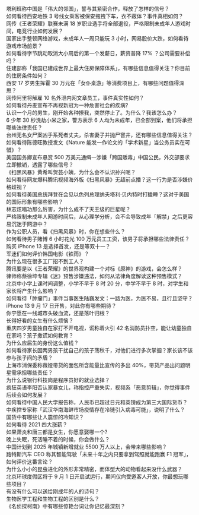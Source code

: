 塔利班称中国是「伟大的邻国」，誓与其紧密合作，释放了怎样的信号？  
如何看待西安地铁 3 号线女乘客被保安拖拽下车，衣不蔽体？事件真相如何？  
网传《王者荣耀》联赛未满 18 岁职业选手将全部退役，严格限制未成年人游戏时间，电竞行业如何发展？  
国家出手整顿网络游戏，未成年人一周只能玩 3 小时，网易股价大跌，如何看待游戏市场前景？  
如何看待字节跳动取消大小周后的第一个发薪日，薪资普降 17% ？公司需要补偿吗？  
住建部称「我国已建成世界上最大住房保障体系」，有哪些信息值得关注？你目前的住房条件如何？  
西安 17 岁男生挥霍 30 万元在「女仆桌游」等消费项目上，有哪些问题值得深思？  
网传阿里将解雇 10 名外泄内网文章员工，事件真实性如何？  
如何看待丹麦宣布不再视新冠为一种危害社会的疾病?  
认识一个月的男生，刚开始各种撩我，突然停止了。为什么？我该怎么办？  
6 少年 30 秒洗劫小米之家，警方表示 6 人均为未成年，已全部到案，他们将承担哪些法律责任？  
台州无名女尸案凶手系死者丈夫，杀害妻子并抛尸窨井，还有哪些信息值得关注？  
如何看待陈德旺教授发文《Nature 能发一作论文的「学术新星」当公务员实在可惜》？  
美国国务卿宣布悬赏 500 万美元通缉一涉嫌「跨国贩毒」中国公民，外交部要求立即撤销，透露了哪些信号？  
《扫黑风暴》黄希叫贺芸小姨，为什么会不认识孙兴呢？  
如何看待网友爆料腾讯视频海外版《扫黑风暴》无超前点播？这一行为是否涉嫌价格歧视？  
如何看待美国总统拜登在会见以色列总理纳夫塔利·贝内特时打瞌睡？这对于美国的国际形象有哪些影响？  
林志炫唱功那么厉害，为什么成不了天王级的巨星呢？  
严格限制未成年人网游时间后，从心理学分析，会不会导致成年「解禁」之后更容易沉迷于网游中？  
作为公职人员，看《扫黑风暴》时，你在想些什么？  
如何看待男子赌博 6 小时花光 100 万元员工工资，该男子将承担哪些法律责任？  
购买 iPhone 13 是选择首发，还是等双十一？  
军迷们如何评价韩国电影《铁雨》？  
为什么现在很多工厂招不到工人？  
腾讯要是以《王者荣耀》的世界观构建一个对标《原神》的游戏，会怎么样？  
律师称蔡徐坤专辑《迷》预售涉嫌违法，如何从法律角度解读这种预售模式？  
北京中小学上课时间调整，小学不早于 8 时 20 分，中学不早于 8 时，对学生和家长将产生什么影响？  
如何看待「肿瘤门」事件当事医生陆巍发文：一路为医，为医不易，且行且坚守？  
iPhone 13 9 月 17 日开售，对此你有哪些期待？  
你宁愿在一线城市头破血流，还是落叶归根？  
长得好看的女生有什么烦恼？  
重庆四岁男童独自在家打不开电视，谎称着火引 42 名消防员扑空，能让幼童独自在家吗？孩子撒谎如何教育？  
为什么应届生的身份这么值钱？  
如何看待家长因两男孩干扰自己的孩子荡秋千，对他们进行多次掌掴？家长该不该参与孩子间的矛盾？  
上海市消保委称薇娅带货的面包所含能量比宣传的多出 40%，带货产品出问题明星需承担哪些责任？  
为什么说银行科技岗是程序员好的就业选择？  
疯狂英语李阳否认家暴女儿，称指控严重失实，视频系「恶意剪辑」，你觉得事件后续会如何发展？  
如何看待中国人民大学报告称，人民币已超过日元和英镑成为第三大国际货币？  
中疾控专家称「武汉华南海鲜市场疫情存在冷链引入病毒可能」，说明了什么？  
国货中有哪些让人震惊的冷知识？  
如何看待 2021 四大涨薪？  
如果萧炎和唐三都是女生，你愿意娶哪一个?  
晚上失眠，死活睡不着的时候，你会做什么？  
中国计划到 2025 年城镇新增就业 5500 万人以上，会带来哪些影响？  
路特斯汽车 CEO 称其智能驾驶「未来十年之内只要拿到驾照就能跑赢 F1 冠军」，如何评价这番言论？  
为什么小小的昆虫进化的外形非常精密，而体型大的动物看起来没什么武器？  
北京环球度假区将于 9 月 1 日开启试运行，期间仅向受邀客人开放，你最想玩哪些项目？  
有没有什么可以送给刚成年的人的诗句？  
生物医学工程和生物工程的区别是什么？  
《名侦探柯南》中有哪些惊艳台词让你记忆最深刻？  
